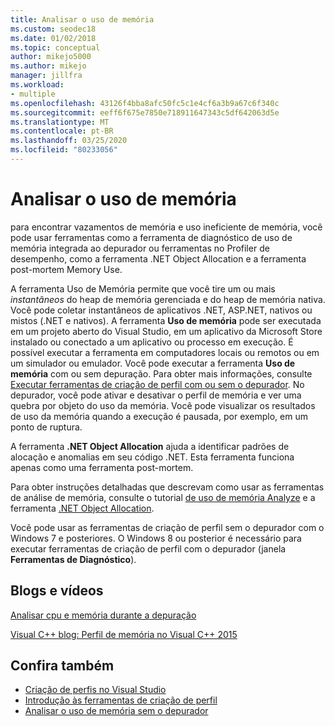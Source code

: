 ```yaml
---
title: Analisar o uso de memória
ms.custom: seodec18
ms.date: 01/02/2018
ms.topic: conceptual
author: mikejo5000
ms.author: mikejo
manager: jillfra
ms.workload:
- multiple
ms.openlocfilehash: 43126f4bba8afc50fc5c1e4cf6a3b9a67c6f340c
ms.sourcegitcommit: eeff6f675e7850e718911647343c5df642063d5e
ms.translationtype: MT
ms.contentlocale: pt-BR
ms.lasthandoff: 03/25/2020
ms.locfileid: "80233056"
---
```

# <a name="analyze-memory-usage"></a>Analisar o uso de memória

para encontrar vazamentos de memória e uso ineficiente de memória, você pode usar ferramentas como a ferramenta de diagnóstico de uso de memória integrada ao depurador ou ferramentas no Profiler de desempenho, como a ferramenta .NET Object Allocation e a ferramenta post-mortem Memory Use.

A ferramenta Uso de Memória permite que você tire um ou mais *instantâneos* do heap de memória gerenciada e do heap de memória nativa. Você pode coletar instantâneos de aplicativos .NET, ASP.NET, nativos ou mistos (.NET e nativos). A ferramenta **Uso de memória** pode ser executada em um projeto aberto do Visual Studio, em um aplicativo da Microsoft Store instalado ou conectado a um aplicativo ou processo em execução. É possível executar a ferramenta em computadores locais ou remotos ou em um simulador ou emulador. Você pode executar a ferramenta **Uso de memória** com ou sem depuração. Para obter mais informações, consulte [Executar ferramentas de criação de perfil com ou sem o depurador](../profiling/running-profiling-tools-with-or-without-the-debugger.md). No depurador, você pode ativar e desativar o perfil de memória e ver uma quebra por objeto do uso da memória. Você pode visualizar os resultados de uso da memória quando a execução é pausada, por exemplo, em um ponto de ruptura.

A ferramenta **.NET Object Allocation** ajuda a identificar padrões de alocação e anomalias em seu código .NET. Esta ferramenta funciona apenas como uma ferramenta post-mortem.

Para obter instruções detalhadas que descrevam como usar as ferramentas de análise de memória, consulte o tutorial [de uso de memória Analyze](../profiling/memory-usage.md) e a ferramenta [.NET Object Allocation](../profiling/dotnet-alloc-tool.md).

Você pode usar as ferramentas de criação de perfil sem o depurador com o Windows 7 e posteriores. O Windows 8 ou posterior é necessário para executar ferramentas de criação de perfil com o depurador (janela **Ferramentas de Diagnóstico**).

## <a name="blogs-and-videos"></a>Blogs e vídeos

[Analisar cpu e memória durante a depuração](https://devblogs.microsoft.com/visualstudio/analyze-cpu-memory-while-debugging/)

[Visual C++ blog: Perfil de memória no Visual C++ 2015](https://devblogs.microsoft.com/cppblog/memory-profiling-in-visual-c-2015/)

## <a name="see-also"></a>Confira também

- [Criação de perfis no Visual Studio](../profiling/index.yml)
- [Introdução às ferramentas de criação de perfil](../profiling/profiling-feature-tour.md)
- [Analisar o uso de memória sem o depurador](../profiling/memory-usage-without-debugging2.md)
